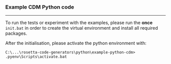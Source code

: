 ### Example CDM Python code

---

To run the tests or experiment with the examples, please run the **once**
 ```init.bat``` in order to create the virtual environment and install all
 required packages.


 After the initialisation, please activate the python environment with:
 ```DOS
 C:\...\rosetta-code-generators\python\example-python-cdm> .pyenv\Scripts\activate.bat
 ```